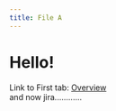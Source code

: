 ```yaml
---
title: File A
---
```


# Hello!

Link to First tab: [Overview](../overview)  
and now jira............